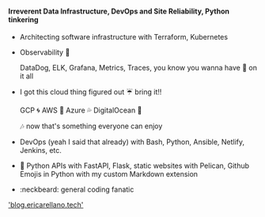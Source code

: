 #### Irreverent Data Infrastructure, DevOps and Site Reliability, Python tinkering

* Architecting software infrastructure with Terraform, Kubernetes

* Observability 👺
      
  DataDog, ELK, Grafana, Metrics, Traces, you know you wanna have :eyes: on it all

* I got this cloud thing figured out :umbrella: bring it!!
   
   GCP :cyclone: AWS :toilet: Azure :sweat_drops: DigitalOcean :ocean:
   
   :notes: now that's something everyone can enjoy

* DevOps (yeah I said that already) with Bash, Python, Ansible, Netlify, Jenkins, etc.

* :snake:  Python APIs with FastAPI, Flask, static websites with Pelican, Github Emojis in Python with my custom Markdown extension

* :neckbeard: general coding fanatic

 
['blog.ericarellano.tech'](http://blog.ericarellano.tech)
